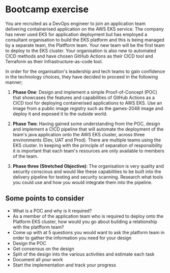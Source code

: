 # Bootcamp exercise

You are recruited as a DevOps engineer to join an application team delivering containerised application on the AWS EKS service. The company has never used EKS for application deployment but has employed a consultant organisation to build the EKS platform and this is being managed by a separate team, the Platfform team. Your new team will be the first team to deploy to the EKS cluster. Your organisation is also new to automated CICD
methods and have chosen GitHub Actions as their CICD tool and Terraform as their Infrastructure-as-code tool.

In order for the organisation's leadership and tech teams to gain confidence in the technology choices, they have decided to 
proceed in the following manner;

1) <b>Phase One</b>: Design and implement a simple Proof-of-Concept (POC) that showcases the features and capabilities of GitHub Actions as a CICD tool for deploying containerised applications to AWS EKS. Use an image from a public image registry such as the games-2048 image and deploy it and exposed it to the outside world.

2) <b>Phase Two</b>: Having gained some understanding from the POC, design and implement a CICD pipeline that will automate the deployment of the team's java application onto the AWS EKS cluster, across three environments (Dev, UAT and Prod). There are multiple teams using the EKS cluster. In keeping with the principle of separation of responsibility it is important that each team's resources are only available to members of the team.

3) <b>Phase three (Stretched Objective)</b>: The organisation is very quality and security conscious and would like these capabilities to be built into the delivery pipeline for testing and security scanning. Research what tools you could use and how you would integrate them into the pipeline.


## Some points to consider

* What is a POC and why is it required?
* As a member of the application team who is required to deploy onto the Platform EKS cluster, how would you go about building a relationship with the platfform team?
* Come up with at 5 questions you would want to ask the platform team in order to gather the information you need for your design
* Design the POC
* Get consensus on the design
* Split of the design into the various activities and estimate each task
* Document all your work
* Start the implementation and track your progress
